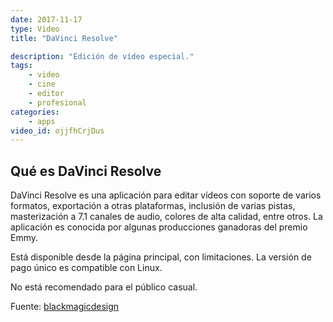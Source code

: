 ```yaml
---
date: 2017-11-17
type: Video
title: "DaVinci Resolve"

description: "Edición de vídeo especial."
tags:
    - video
    - cine
    - editor
    - profesional
categories:
    - apps
video_id: ojjfhCrjDus
---
```


## Qué es DaVinci Resolve

DaVinci Resolve es una aplicación para editar vídeos con soporte de varios formatos, exportación a otras plataformas, inclusión de varias pistas, masterización a 7.1 canales de audio, colores de alta calidad, entre otros. La aplicación es conocida por algunas producciones ganadoras del premio Emmy.

Está disponible desde la página principal, con limitaciones. La versión de pago único es compatible con Linux.

No está recomendado para el público casual.

Fuente: [blackmagicdesign](https://www.blackmagicdesign.com/mx/products/davinciresolve/)
